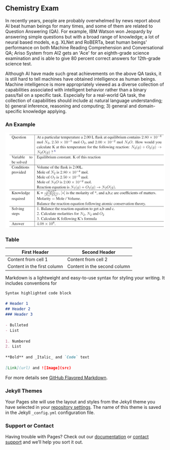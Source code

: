 ## Chemistry Exam

In recently years, people are probably overwhelmed by news report about AI beat human beings for many times, and some of them are related to Question Answering (QA). For example, IBM Watson won Jeopardy by answering simple questions but with a broad range of knowledge; a lot of neural based models, e.g. XLNet and RoBERTa, beat human beings' performance on both Machine Reading Comprehension and Conversational QA; Ariso System from AI2 gets an 'Ace' for an eighth-grade science examination and is able to give 80 percent correct answers for 12th-grade science test.

Although AI have made such great achievements on the above QA tasks, it is still hard to tell machines have obtained intelligence as human beings. 
Machine intelligence is more appropriately viewed as a diverse collection of capabilities associated with intelligent behavior rather than a binary pass/fail on a specific task. Especially for a real-world QA task, the collection of capabilities should include a) natural language understanding; b) general inference, reasoning and computing; 3) general and domain-specific knowledge applying. 

### An Example
![GitHub Logo](/images/example.png)

### Table

First Header | Second Header
------------ | -------------
Content from cell 1 | Content from cell 2
Content in the first column | Content in the second column




Markdown is a lightweight and easy-to-use syntax for styling your writing. It includes conventions for

```markdown
Syntax highlighted code block

# Header 1
## Header 2
### Header 3

- Bulleted
- List

1. Numbered
2. List

**Bold** and _Italic_ and `Code` text

[Link](url) and ![Image](src)
```

For more details see [GitHub Flavored Markdown](https://guides.github.com/features/mastering-markdown/).

### Jekyll Themes

Your Pages site will use the layout and styles from the Jekyll theme you have selected in your [repository settings](https://github.com/ZhuoyuWei/ZhuoyuWei.github.io/settings). The name of this theme is saved in the Jekyll `_config.yml` configuration file.

### Support or Contact

Having trouble with Pages? Check out our [documentation](https://help.github.com/categories/github-pages-basics/) or [contact support](https://github.com/contact) and we’ll help you sort it out.
